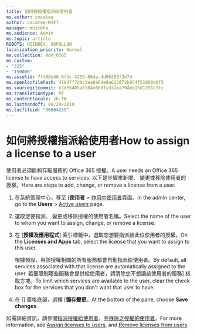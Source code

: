 ```yaml
---
title: 如何將授權指派給使用者
ms.author: cmcatee
author: cmcatee-MSFT
manager: mnirkhe
ms.audience: Admin
ms.topic: article
ROBOTS: NOINDEX, NOFOLLOW
localization_priority: Normal
ms.collection: Adm_O365
ms.custom:
- "325"
- "150008"
ms.assetid: 7fd08e48-6f3c-4259-88da-4d06288f2b7d
ms.openlocfilehash: 418d7f7d0c3ea8a64e9a635872b954f51808b6f5
ms.sourcegitcommit: b3e55405af384e868fcd32ea794eb15d1356c3fc
ms.translationtype: MT
ms.contentlocale: zh-TW
ms.lasthandoff: 08/29/2019
ms.locfileid: "36664239"
---
```

# <a name="how-to-assign-a-license-to-a-user"></a><span data-ttu-id="913f5-102">如何將授權指派給使用者</span><span class="sxs-lookup"><span data-stu-id="913f5-102">How to assign a license to a user</span></span>

<span data-ttu-id="913f5-103">使用者必須能夠存取服務的 Office 365 授權。</span><span class="sxs-lookup"><span data-stu-id="913f5-103">A user needs an Office 365 license to have access to services.</span></span> <span data-ttu-id="913f5-104">以下是步驟來新增、 變更或移除使用者的授權。</span><span class="sxs-lookup"><span data-stu-id="913f5-104">Here are steps to add, change, or remove a license from a user.</span></span>
  
1. <span data-ttu-id="913f5-105">在系統管理中心，移至 [**使用者** \> [作用中使用者](https://go.microsoft.com/fwlink/p/?linkid=834822)頁面。</span><span class="sxs-lookup"><span data-stu-id="913f5-105">In the admin center, go to the **Users** \> [Active users](https://go.microsoft.com/fwlink/p/?linkid=834822) page.</span></span>

2. <span data-ttu-id="913f5-106">選取您要指派、 變更或移除授權的使用者名稱。</span><span class="sxs-lookup"><span data-stu-id="913f5-106">Select the name of the user to whom you want to assign, change, or remove a license.</span></span>

3. <span data-ttu-id="913f5-107">在 [**授權及應用程式**] 索引標籤中，選取您想要指派給此位使用者的授權。</span><span class="sxs-lookup"><span data-stu-id="913f5-107">On the **Licenses and Apps** tab, select the license that you want to assign to this user.</span></span>

    <span data-ttu-id="913f5-108">根據預設，與該授權相關的所有服務都會自動指派給使用者。</span><span class="sxs-lookup"><span data-stu-id="913f5-108">By default, all services associated with that license are automatically assigned to the user.</span></span> <span data-ttu-id="913f5-109">若要限制哪些服務會提供給使用者，請清除您不想讓該使用者的服務] 核取方塊。</span><span class="sxs-lookup"><span data-stu-id="913f5-109">To limit which services are available to the user, clear the check box for the services that you don't want that user to have.</span></span>

4. <span data-ttu-id="913f5-110">在 [] 窗格底部，選擇 [**儲存變更**。</span><span class="sxs-lookup"><span data-stu-id="913f5-110">At the bottom of the pane, choose **Save changes**.</span></span>

<span data-ttu-id="913f5-111">如需詳細資訊，請參閱[指派授權給使用者](https://docs.microsoft.com/office365/admin/subscriptions-and-billing/assign-licenses-to-users)，並[移除之授權的使用者](https://docs.microsoft.com/office365/admin/subscriptions-and-billing/remove-licenses-from-users)。</span><span class="sxs-lookup"><span data-stu-id="913f5-111">For more information, see [Assign licenses to users](https://docs.microsoft.com/office365/admin/subscriptions-and-billing/assign-licenses-to-users), and [Remove licenses from users](https://docs.microsoft.com/office365/admin/subscriptions-and-billing/remove-licenses-from-users).</span></span>